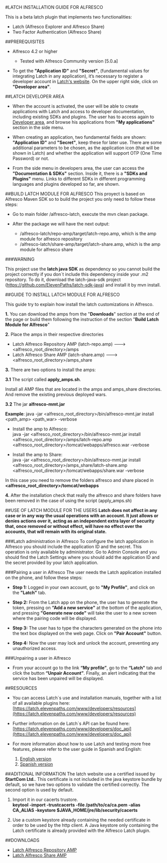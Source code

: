 #LATCH INSTALLATION GUIDE FOR ALFRESCO

This is a beta latch plugin that implements two functionalities:

* Latch (Alfresco Explorer and Alfresco Share)
* Two Factor Authentication (Alfresco Share)


##PREREQUISITES 
 * Alfresco 4.2 or higher
    * Tested with Alfresco Community version [5.0.a]

 * To get the **"Application ID"** and **"Secret"**, (fundamental values for integrating Latch in any application), it’s necessary to register a developer account in [Latch's website](https://latch.elevenpaths.com). On the upper right side, click on **"Developer area"**.
 
 
 
##LATCH DEVELOPER AREA
 * When the account is activated, the user will be able to create applications with Latch and access to developer documentation, including existing SDKs and plugins. The user has to access again to [Developer area](https://latch.elevenpaths.com/www/developerArea"https://latch.elevenpaths.com/www/developerArea"), and browse his applications from **"My applications"** section in the side menu.

* When creating an application, two fundamental fields are shown: **"Application ID"** and **"Secret"**, keep these for later use. There are some additional parameters to be chosen, as the application icon (that will be shown in Latch) and whether the application will support OTP  (One Time Password) or not.

* From the side menu in developers area, the user can access the **"Documentation & SDKs"** section. Inside it, there is a **"SDKs and Plugins"** menu. Links to different SDKs in different programming languages and plugins developed so far, are shown.


##BUILD LATCH MODULE FOR ALFRESCO
This proyect is based on Alfresco Maven SDK so to build the project you only need to follow these steps:

* Go to main folder /alfresco-latch, execute the mvn clean package.

* After the package we will have the next output:
    * /alfresco-latch/repo-amp/target/latch-repo.amp, which is the amp module for alfresco repository
    * /alfresco-latch/share-amp/target/latch-share.amp, which is the amp module for alfresco share


###WARNING

This project use the **latch java SDK** as dependency so you cannot build the project correctly if you don´t include this dependency inside your .m2 repository.
To do it, download the latch-java-sdk project (https://github.com/ElevenPaths/latch-sdk-java) and install it by mvn install.


##GUIDE TO INSTALL LATCH MODULE FOR ALFRESCO

This guide try to explain how install the latch customizations in Alfresco.

**1.** You can download the amps from the "**Downloads**" section at the end of the page or build them following the instruction of the section "**Build Latch Module for Alfresco**"

**2.** Place the amps in their respective directories


   * Latch Alfresco Repository AMP (latch-repo.amp) ---> &lt;alfresco_root_directory&gt;/amps 
   * Latch Alfresco Share AMP (latch-share.amp) ---> &lt;alfresco_root_directory&gt;/amps_share


**3.** There are two options to install the amps:

**3.1** The script called **apply_amps.sh**.

Install all AMP files that are located in the amps and amps_share directories.
And remove the existing previous deployed wars.
    
**3.2** The jar **alfresco-mmt.jar** 
         

**Example**: java -jar  &lt;alfresco_root_directory&gt;/bin/alfresco-mmt.jar install &lt;path_amp&gt; &lt;path_war&gt; -verbose
   
- Install the amp to Alfresco:  
          java -jar &lt;alfresco_root_directory&gt;/bin/alfresco-mmt.jar install &lt;alfresco_root_directory&gt;/amps/latch-repo.amp &lt;alfresco_root_directory&gt;/tomcat/webapps/alfresco.war -verbose

- Install the amp to Share:  
java -jar &lt;alfresco_root_directory&gt;/bin/alfresco-mmt.jar install &lt;alfresco_root_directory&gt;/amps_share/latch-share.amp &lt;alfresco_root_directory&gt;/tomcat/webapps/share.war -verbose
 
In this case you need to remove the folders alfresco and share placed in **&lt;alfresco_root_directory&gt;/tomcat/webapps**

**4.** After the installation check that really the alfresco and share folders have been removed in the case of using the script (apply_amps.sh) 

##USE OF LATCH MODULE FOR THE USERS
**Latch does not affect in any case or in any way the usual operations with an account. It just allows or denies actions over it, acting as an independent extra layer of security that, once removed or without effect, will have no effect over the accounts, that will remain with its original state.**

###Latch administration in Alfresco
To configure the latch application in Alfresco you should include the application ID and the secret. This operation is only available by administrator.
Go to Admin Console and you should find the Latch Settings where you should add the application ID and the secret provided by your latch application.

###Pairing a user in Alfresco
The user needs the Latch application installed on the phone, and follow these steps:

* **Step 1:** Logged in your own account, go to **"My Profile"**, and click on the **"Latch"** tab.

* **Step 2:** From the Latch app on the phone, the user has to generate the token, pressing on **“Add a new service"** at the bottom of the application, and pressing **"Generate new code"** will take the user to a new screen where the pairing code will be displayed.

* **Step 3:** The user has to type the characters generated on the phone into the text box displayed on the web page. Click on **"Pair Account"** button.

* **Step 4:** Now the user may lock and unlock the account, preventing any unauthorized access.


###Unpairing a user in Alfresco
* From your account go to the link **“My profile”**, go to the **“Latch"** tab and click the button **“Unpair Account”**. Finally, an alert indicating that the service has been unpaired will be displayed.


##RESOURCES
- You can access Latch´s use and installation manuals, together with a list of all available plugins here: [https://latch.elevenpaths.com/www/developers/resources](https://latch.elevenpaths.com/www/developers/resources)

- Further information on de Latch´s API can be found here: [https://latch.elevenpaths.com/www/developers/doc_api](https://latch.elevenpaths.com/www/developers/doc_api)

- For more information about how to use Latch and testing more free features, please refer to the user guide in Spanish and English:

  1. [English version](https://latch.elevenpaths.com/www/public/documents/howToUseLatchNevele_EN.pdf)
  2. [Spanish version](https://latch.elevenpaths.com/www/public/documents/howToUseLatchNevele_ES.pdf)
  
##ADITIONAL INFORMATION
The latch website use a certified issued by **StartCom Ltd.**. This certificate is not included in the java keystore bundle by default, so we have two options to validate the certified correctly. The second option is used by default.

1. Import it in our cacerts trustore.  
**keytool -import -trustcacerts -file /path/to/ca/ca.pem -alias CA_ALIAS -keystore $JAVA_HOME/jre/lib/security/cacerts**

2. Use a custom keystore already containing the needed certificate in order to be used by the http client. A Java keystore only containing the Latch certificate is already provided with the Alfresco Latch plugin.


##DOWNLOADS
* [Latch Alfresco Repository AMP](https://mega.co.nz/#!cM5TmapJ!PNEgMclMIxLNXGUCcfsYc431d-I1Fh4-xjjIg_70r0A)
* [Latch Alfresco Share AMP](https://mega.co.nz/#!AUp0DJ4K!TkAWLoXBf7_t0TaFMBWGllcFoWrfZr9EA6c9KYccHmo) 

